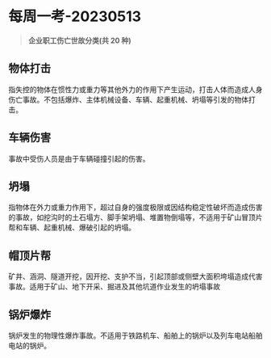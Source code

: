 # 每周一考-20230513

> **企业职工伤亡世故分类(共 20 种)**

## 物体打击

指失控的物体在惯性力或重力等其他外力的作用下产生运动，打击人体而造成人身伤亡事故。不包括爆炸、主体机械设备、车辆、起重机械、坍塌等引发的物体打击。

## 车辆伤害

事故中受伤人员是由于车辆碰撞引起的伤害。

## 坍塌

指物体在外力或重力作用下，超过自身的强度极限或因结构稳定性破坏而造成伤害的事故，如挖沟时的土石塌方、脚手架坍塌、堆置物倒塌等，不适用于矿山冒顶片帮和车辆、起重机械、爆破引起的坍塌。

## 帽顶片帮

矿井、涵洞、隧道开挖，因开挖、支护不当，引起顶部或侧壁大面积垮塌造成代害事故。适用于矿山、地下开采、掘进及其他坑道作业发生的坍塌事故

## 锅炉爆炸

锅炉发生的物理性爆炸事故。不适用于铁路机车、船舶上的锅炉以及列车电站船舶电站的锅炉。
